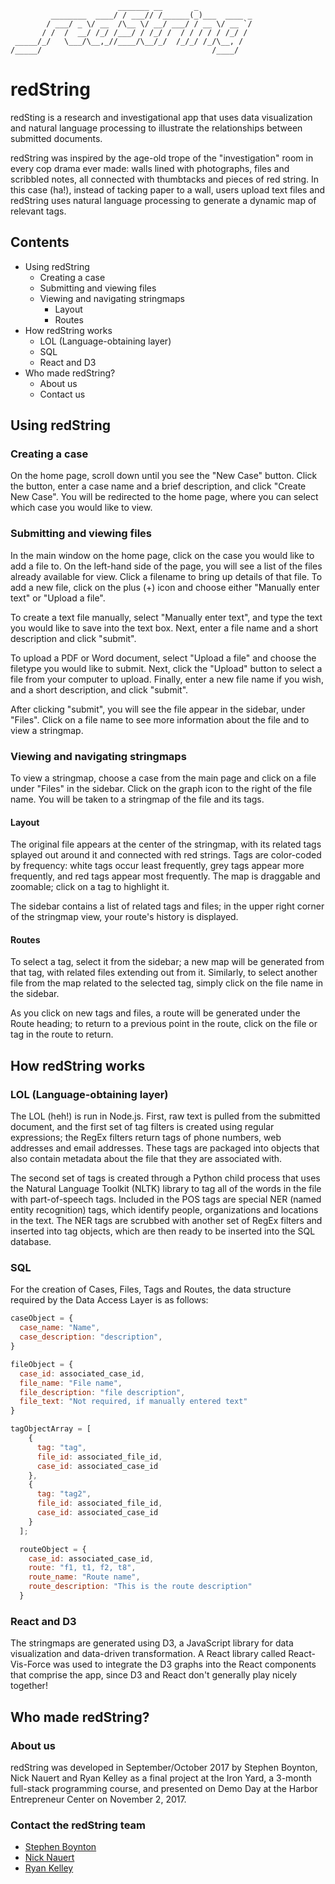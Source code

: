 ```
                        _______ __       _            
         ________  ____/ / ___// /______(_)___  ____ _
        / ___/ _ \/ __  /\__ \/ __/ ___/ / __ \/ __ `/
       / /  /  __/ /_/ /___/ / /_/ /  / / / / / /_/ /
 _____/_/   \___/\__,_//____/\__/_/  /_/_/ /_/\__, /  
/_____/                                      /____/   
```

# redString
redSting is a research and investigational app that uses data visualization and natural language processing to illustrate the relationships between submitted documents.

redString was inspired by the age-old trope of the "investigation" room in every cop drama ever made: walls lined with photographs, files and scribbled notes, all connected with thumbtacks and pieces of red string. In this case (ha!), instead of tacking paper to a wall, users upload text files and redString uses natural language processing to generate a dynamic map of relevant tags.  

## Contents

* Using redString
    * Creating a case
    * Submitting and viewing files
    * Viewing and navigating stringmaps
      * Layout
      * Routes
* How redString works
    * LOL (Language-obtaining layer)
    * SQL
    * React and D3
* Who made redString?
    * About us
    * Contact us


## Using redString

### Creating a case

On the home page, scroll down until you see the "New Case" button. Click the button, enter a case name and a brief description, and click "Create New Case". You will be redirected to the home page, where you can select which case you would like to view.

### Submitting and viewing files

In the main window on the home page, click on the case you would like to add a file to. On the left-hand side of the page, you will see a list of the files already available for view. Click a filename to bring up details of that file. To add a new file, click on the plus (+) icon and choose either "Manually enter text" or "Upload a file".

To create a text file manually, select "Manually enter text", and type the text you would like to save into the text box. Next, enter a file name and a short description and click "submit".

To upload a PDF or Word document, select "Upload a file" and choose the filetype you would like to submit. Next, click the "Upload" button to select a file from your computer to upload. Finally, enter a new file name if you wish, and a short description, and click "submit".

After clicking "submit", you will see the file appear in the sidebar, under "Files". Click on a file name to see more information about the file and to view a stringmap.

### Viewing and navigating stringmaps

To view a stringmap, choose a case from the main page and click on a file under "Files" in the sidebar. Click on the graph icon to the right of the file name. You will be taken to a stringmap of the file and its tags.

#### Layout

The original file appears at the center of the stringmap, with its related tags splayed out around it and connected with red strings. Tags are color-coded by frequency: white tags occur least frequently, grey tags appear more frequently, and red tags appear most frequently. The map is draggable and zoomable; click on a tag to highlight it.

The sidebar contains a list of related tags and files; in the upper right corner of the stringmap view, your route's history is displayed.

#### Routes

To select a tag, select it from the sidebar; a new map will be generated from that tag, with related files extending out from it. Similarly, to select another file from the map related to the selected tag, simply click on the file name in the sidebar.

As you click on new tags and files, a route will be generated under the Route heading; to return to a previous point in the route, click on the file or tag in the route to return.

## How redString works

### LOL (Language-obtaining layer)

The LOL (heh!) is run in Node.js. First, raw text is pulled from the submitted document, and the first set of tag filters is created using regular expressions; the RegEx filters return tags of phone numbers, web addresses and email addresses. These tags are packaged into objects that also contain metadata about the file that they are associated with.

The second set of tags is created through a Python child process that uses the Natural Language Toolkit (NLTK) library to tag all of the words in the file with part-of-speech tags. Included in the POS tags are special NER (named entity recognition) tags, which identify people, organizations and locations in the text. The NER tags are scrubbed with another set of RegEx filters and inserted into tag objects, which are then ready to be inserted into the SQL database.

### SQL
  For the creation of Cases, Files, Tags and Routes, the data structure required by the Data Access Layer is as follows:

  ``` javascript
  caseObject = {
    case_name: "Name",
    case_description: "description",
  }

  fileObject = {
    case_id: associated_case_id,
    file_name: "File name",
    file_description: "file description",
    file_text: "Not required, if manually entered text"
  }

  tagObjectArray = [
      {
        tag: "tag",
        file_id: associated_file_id,
        case_id: associated_case_id
      },
      {
        tag: "tag2",
        file_id: associated_file_id,
        case_id: associated_case_id
      }
    ];

    routeObject = {
      case_id: associated_case_id,
      route: "f1, t1, f2, t8",
      route_name: "Route name",
      route_description: "This is the route description"
    }

  ```


### React and D3

The stringmaps are generated using D3, a JavaScript library for data visualization and data-driven transformation. A React library called React-Vis-Force was used to integrate the D3 graphs into the React components that comprise the app, since D3 and React don't generally play nicely together!

## Who made redString?

### About us

redString was developed in September/October 2017 by Stephen Boynton, Nick Nauert and Ryan Kelley as a final project at the Iron Yard, a 3-month full-stack programming course, and presented on Demo Day at the Harbor Entrepreneur Center on November 2, 2017.


### Contact the redString team
  * [Stephen Boynton](https://www.stephenboynton.com)
  * [Nick Nauert](https://nicknauert.github.io/PortTwoFolio/)
  * [Ryan Kelley](http://www.rtkelley.com)
